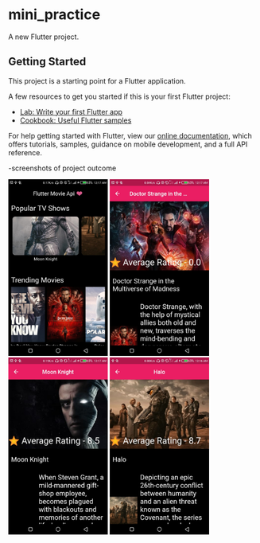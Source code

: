 # mini_practice

A new Flutter project.

## Getting Started

This project is a starting point for a Flutter application.

A few resources to get you started if this is your first Flutter project:

- [Lab: Write your first Flutter app](https://flutter.dev/docs/get-started/codelab)
- [Cookbook: Useful Flutter samples](https://flutter.dev/docs/cookbook)

For help getting started with Flutter, view our
[online documentation](https://flutter.dev/docs), which offers tutorials,
samples, guidance on mobile development, and a full API reference.

-screenshots of project outcome


 <img src="screenshots/Screenshot_20220424-001755.jpg" width="200">    <img src="screenshots/Screenshot_20220424-001727.jpg" width="200">
<img src="screenshots/Screenshot_20220424-001742.jpg" width="200"> <img src="screenshots/Screenshot_20220424-001638.jpg" width="200">  
